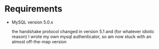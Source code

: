 # Requirements

 - MySQL version 5.0.x

    the handshake protocol changed in version 5.1 and (for whatever idiotic reason) I wrote my own mysql authenticator, so am now stuck with an almost off-the-map version


